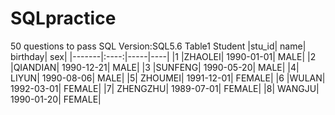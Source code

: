 # SQLpractice
50 questions to pass SQL
Version:SQL5.6
Table1  Student
|stu_id|	name|	birthday|	sex|
|-------|:----:|-----|----|
|1	|ZHAOLEI|	1990-01-01|	MALE|
|2	|QIANDIAN|	1990-12-21|	MALE|
|3	|SUNFENG|	1990-05-20|	MALE|
|4|	LIYUN|	1990-08-06|	MALE|
|5|	ZHOUMEI|	1991-12-01|	FEMALE|
|6	|WULAN|	1992-03-01|	FEMALE|
|7|	ZHENGZHU|	1989-07-01|	FEMALE|
|8|	WANGJU|	1990-01-20|	FEMALE|

